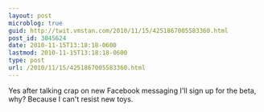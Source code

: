 ```yaml
---
layout: post
microblog: true
guid: http://twit.vmstan.com/2010/11/15/4251867005583360.html
post_id: 3045624
date: 2010-11-15T13:18:18-0600
lastmod: 2010-11-15T13:18:18-0600
type: post
url: /2010/11/15/4251867005583360.html
---
```

Yes after talking crap on new Facebook messaging I'll sign up for the beta, why? Because I can't resist new toys.
